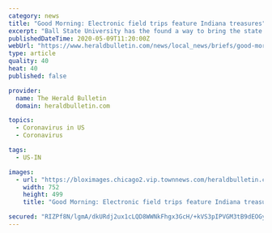 ```yaml
---
category: news
title: "Good Morning: Electronic field trips feature Indiana treasures"
excerpt: "Ball State University has the found a way to bring the state’s treasures to your homes via electronic field trips."
publishedDateTime: 2020-05-09T11:20:00Z
webUrl: "https://www.heraldbulletin.com/news/local_news/briefs/good-morning-electronic-field-trips-feature-indiana-treasures/article_759e7f04-8f9c-11ea-9f21-b7a03dbe50d6.html"
type: article
quality: 40
heat: 40
published: false

provider:
  name: The Herald Bulletin
  domain: heraldbulletin.com

topics:
  - Coronavirus in US
  - Coronavirus

tags:
  - US-IN

images:
  - url: "https://bloximages.chicago2.vip.townnews.com/heraldbulletin.com/content/tncms/assets/v3/editorial/e/a2/ea2ff00a-33c7-11e9-b0ba-abc24cd3b287/5c6b29d53201c.image.jpg?resize=752%2C499"
    width: 752
    height: 499
    title: "Good Morning: Electronic field trips feature Indiana treasures"

secured: "RIZPf8N/lgmA/dkURdj2ux1cLQD8WWNkFhgx3GcH/+kVS3pIPVGM3tB9dEOGyam+VZHFek1T5bwN0DHMoSlHXtXg6sNwiapHyIWWAiDB639HQ3mywhVMZhOc+r3hcCUHKxlmDbDt3nLe/qsYDCmQg5MSaP0co28WX4OxMT/fexHzIY5nFNko304vwtm43pQUjXZ0hyM9Hm3B2bplJ39xEJJYS4cLcofX2M4xAAbb22VxK+0dDMqvci1P4cjZDONPIWcojxuhf2kdfkJxtuST9FZRxA+ULsFkZLU8b6c3YVDk7WhPIKkZZNZN8nQmlLOR;9V4KkNf3ZQN+Avzrq2qJ7g=="
---
```


